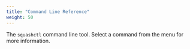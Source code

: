 ```yaml
---
title: "Command Line Reference"
weight: 50
---
```


The `squashctl` command line tool. Select a command from the menu for more information. 
